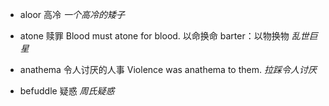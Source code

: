 - aloor 高冷
*一个高冷的矮子*

- atone 赎罪
Blood must atone for blood. 以命换命
barter：以物换物
*乱世巨星*

- anathema 令人讨厌的人事
Violence was anathema to them.
*拉踩令人讨厌*

- befuddle 疑惑
*周氏疑惑*



